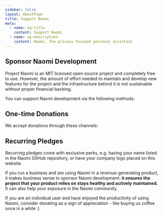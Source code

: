 ```yaml
---
sidebar: false
layout: AboutPage
title: Support Naomi
meta:
  - name: og:title
    content: Support Naomi
  - name: og:description
    content: Naomi, The privacy focused personal assistant
---
```


<h2 class="big-title" id="Sponsor-Naomi">Sponsor Naomi Development</h2>

Project Naomi is an MIT licensed open source project and completely free to use.
However, the amount of effort needed to maintain and develop new features for the project and the infrastructure behind it is not sustainable without proper financial backing.

You can support Naomi development via the following methods:

<h2 id="One-time-Donations">One-time Donations</h2>

We accept donations through these channels:

<OneTimeSponsor/>

<h2 id="Recurring-Pledges">Recurring Pledges</h2>

Recurring pledges come with exclusive perks, e.g. having your name listed in the Naomi GitHub repository, or have your company logo placed on this website.

<RecurringSponsor/>

If you run a business and are using Naomi in a revenue-generating product, it makes business sense to sponsor Naomi development:
<b>it ensures the project that your product relies on stays healthy and actively maintained.</b> It can also help your exposure in the Naomi community.

If you are an individual user and have enjoyed the productivity of using Naomi, consider donating as a sign of appreciation - like buying us coffee once in a while :)
